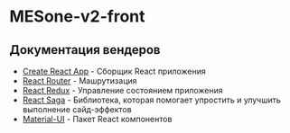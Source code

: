 # MESone-v2-front

## Документация вендеров

- [Create React App](https://create-react-app.dev/docs/getting-started) - Сборщик React приложения
- [React Router](https://reactrouter.com/web/guides/quick-start) - Машрутизация
- [React Redux](https://react-redux.js.org/introduction/quick-start) - Управление состоянием приложения
- [React Saga](https://redux-saga.js.org/) - Библиотека, которая помогает упростить и улучшить выполнение сайд-эффектов
- [Material-UI](https://create-react-app.dev/docs/getting-started) - Пакет React компонентов
